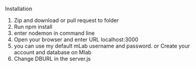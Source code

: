 Installation 

1. Zip and download or pull request to folder
2. Run npm install 
3. enter nodemon in command line
4. Open your browser and enter URL localhost:3000
5. you can use my default mLab username and password. or Create your account and database on Mlab
6. Change DBURL in the server.js


